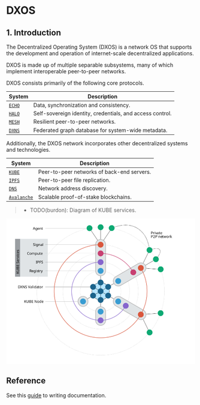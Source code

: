 # DXOS

## 1. Introduction

The Decentralized Operating System (DXOS) is a network OS that supports the development and operation of internet-scale decentralized applications.

DXOS is made up of multiple separable subsystems, many of which implement interoperable peer-to-peer networks.

DXOS consists primarily of the following core protocols.

| System                    | Description                                                 |
|---------------------------|-------------------------------------------------------------|
| [`ECHO`](./echo-spec.md)  | Data, synchronization and consistency.                      |
| [`HALO`](./halo-spec.md)  | Self-sovereign identity, credentials, and access control.   |
| [`MESH`](./mesh-spec.md)  | Resilient peer-to-peer networks.                            |
| [`DXNS`]()                | Federated graph database for system-wide metadata.          |

Additionally, the DXOS network incorporates other decentralized systems and technologies.

| System                    | Description                                                 |
|---------------------------|-------------------------------------------------------------|
| [`KUBE`]()                | Peer-to-peer networks of back-end servers.                  |
| [`IPFS`]()                | Peer-to-peer file replication.                              |
| [`DNS`]()                 | Network address discovery.                                  |
| [`Avalanche`]()           | Scalable proof-of-stake blockchains.                        |


> - TODO(burdon): Diagram of KUBE services.


![KUBE](./diagrams/KUBE.svg)


## Reference

See this [guide](https://github.com/dxos/eng/wiki/Guides-~-Writing-Documentation) to writing documentation.
